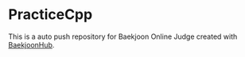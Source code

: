 # PracticeCpp
This is a auto push repository for Baekjoon Online Judge created with [BaekjoonHub](https://github.com/BaekjoonHub/BaekjoonHub).
